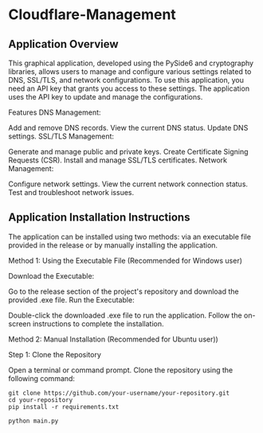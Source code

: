 # Cloudflare-Management

## Application Overview

This graphical application, developed using the PySide6 and cryptography libraries, allows users to manage and configure various settings related to DNS, SSL/TLS, and network configurations. To use this application, you need an API key that grants you access to these settings. The application uses the API key to update and manage the configurations.

Features
DNS Management:

Add and remove DNS records.
View the current DNS status.
Update DNS settings.
SSL/TLS Management:

Generate and manage public and private keys.
Create Certificate Signing Requests (CSR).
Install and manage SSL/TLS certificates.
Network Management:

Configure network settings.
View the current network connection status.
Test and troubleshoot network issues.


## Application Installation Instructions

The application can be installed using two methods: via an executable file provided in the release or by manually installing the application.

Method 1: Using the Executable File  (Recommended for Windows user)

Download the Executable:

Go to the release section of the project's repository and download the provided .exe file.
Run the Executable:

Double-click the downloaded .exe file to run the application. Follow the on-screen instructions to complete the installation.

Method 2: Manual Installation  (Recommended for Ubuntu user))

Step 1: Clone the Repository

Open a terminal or command prompt.
Clone the repository using the following command:
```
git clone https://github.com/your-username/your-repository.git
cd your-repository
pip install -r requirements.txt
```
```
python main.py
```

